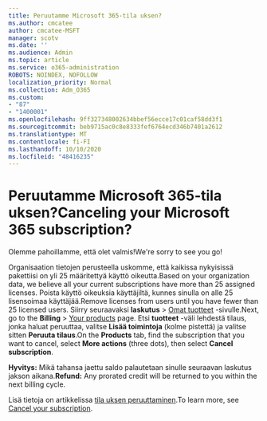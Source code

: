 ```yaml
---
title: Peruutamme Microsoft 365-tila uksen?
ms.author: cmcatee
author: cmcatee-MSFT
manager: scotv
ms.date: ''
ms.audience: Admin
ms.topic: article
ms.service: o365-administration
ROBOTS: NOINDEX, NOFOLLOW
localization_priority: Normal
ms.collection: Adm_O365
ms.custom:
- "87"
- "1400001"
ms.openlocfilehash: 9ff327348002634bbef56ecce17c01caf58dd3f1
ms.sourcegitcommit: beb9715ac0c8e8333fef6764ecd346b7401a2612
ms.translationtype: MT
ms.contentlocale: fi-FI
ms.lasthandoff: 10/10/2020
ms.locfileid: "48416235"
---
```

# <a name="canceling-your-microsoft-365-subscription"></a><span data-ttu-id="2add2-102">Peruutamme Microsoft 365-tila uksen?</span><span class="sxs-lookup"><span data-stu-id="2add2-102">Canceling your Microsoft 365 subscription?</span></span>

<span data-ttu-id="2add2-103">Olemme pahoillamme, että olet valmis!</span><span class="sxs-lookup"><span data-stu-id="2add2-103">We're sorry to see you go!</span></span>
  
<span data-ttu-id="2add2-104">Organisaation tietojen perusteella uskomme, että kaikissa nykyisissä pakettiisi on yli 25 määritettyä käyttö oikeutta.</span><span class="sxs-lookup"><span data-stu-id="2add2-104">Based on your organization data, we believe all your current subscriptions have more than 25 assigned licenses.</span></span> <span data-ttu-id="2add2-105">Poista käyttö oikeuksia käyttäjiltä, kunnes sinulla on alle 25 lisensoimaa käyttäjää.</span><span class="sxs-lookup"><span data-stu-id="2add2-105">Remove licenses from users until you have fewer than 25 licensed users.</span></span> <span data-ttu-id="2add2-106">Siirry seuraavaksi **laskutus** \> [Omat tuotteet](https://go.microsoft.com/fwlink/p/?linkid=842054) -sivulle.</span><span class="sxs-lookup"><span data-stu-id="2add2-106">Next, go to the **Billing** \> [Your products](https://go.microsoft.com/fwlink/p/?linkid=842054) page.</span></span> <span data-ttu-id="2add2-107">Etsi **tuotteet** -väli lehdestä tilaus, jonka haluat peruuttaa, valitse **Lisää toimintoja** (kolme pistettä) ja valitse sitten **Peruuta tilaus**.</span><span class="sxs-lookup"><span data-stu-id="2add2-107">On the **Products** tab, find the subscription that you want to cancel, select **More actions** (three dots), then select **Cancel subscription**.</span></span>

<span data-ttu-id="2add2-108">**Hyvitys:** Mikä tahansa jaettu saldo palautetaan sinulle seuraavan laskutus jakson aikana.</span><span class="sxs-lookup"><span data-stu-id="2add2-108">**Refund:** Any prorated credit will be returned to you within the next billing cycle.</span></span>

<span data-ttu-id="2add2-109">Lisä tietoja on artikkelissa [tila uksen peruuttaminen](https://docs.microsoft.com/microsoft-365/commerce/subscriptions/cancel-your-subscription).</span><span class="sxs-lookup"><span data-stu-id="2add2-109">To learn more, see [Cancel your subscription](https://docs.microsoft.com/microsoft-365/commerce/subscriptions/cancel-your-subscription).</span></span>
